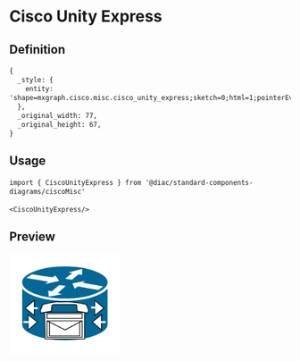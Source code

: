# Cisco Unity Express

## Definition

```
{
  _style: { 
    entity: 'shape=mxgraph.cisco.misc.cisco_unity_express;sketch=0;html=1;pointerEvents=1;dashed=0;fillColor=#036897;strokeColor=#ffffff;strokeWidth=2;verticalLabelPosition=bottom;verticalAlign=top;align=center;outlineConnect=0;',
  },
  _original_width: 77,
  _original_height: 67,
}
```

## Usage

```
import { CiscoUnityExpress } from '@diac/standard-components-diagrams/ciscoMisc'

<CiscoUnityExpress/>
```

## Preview

<img src="./cisco-unity-express.png" width="200"/>
